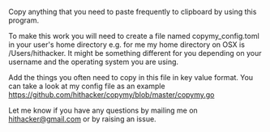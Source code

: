 Copy anything that you need to paste frequently to clipboard by using this program.

To make this work you will need to create a file named copymy_config.toml in your user's home directory e.g. for me my home directory on OSX is /Users/hithacker. It might be something different for you depending on your username and the operating system you are using.

Add the things you often need to copy in this file in key value format. You can take a look at my config file as an example https://github.com/hithacker/copymy/blob/master/copymy.go

Let me know if you have any questions by mailing me on hithacker@gmail.com or by raising an issue.
